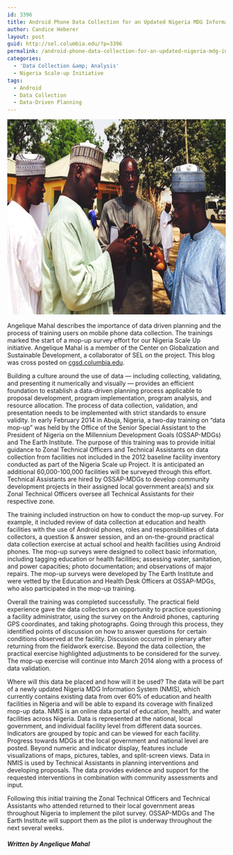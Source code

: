 ```yaml
---
id: 3396
title: Android Phone Data Collection for an Updated Nigeria MDG Information System
author: Candice Heberer
layout: post
guid: http://sel.columbia.edu/?p=3396
permalink: /android-phone-data-collection-for-an-updated-nigeria-mdg-information-system/
categories:
  - 'Data Collection &amp; Analysis'
  - Nigeria Scale-up Initiative
tags:
  - Android
  - Data Collection
  - Data-Driven Planning
---
```

[<img src="/assets/images/blog/2014/02/TA_training.jpg" alt="TA_training" width="700" height="450" class="alignnone size-full wp-image-3411" />][1]

Angelique Mahal describes the importance of data driven planning and the process of training users on mobile phone data collection. The trainings marked the start of a mop-up survey effort for our Nigeria Scale Up initiative. Angelique Mahal is a member of the Center on Globalization and Sustainable Development, a collaborator of SEL on the project. This blog was cross posted on [cgsd.columbia.edu][2].

<!--more-->

Building a culture around the use of data — including collecting, validating, and presenting it numerically and visually — provides an efficient foundation to establish a data-driven planning process applicable to proposal development, program implementation, program analysis, and resource allocation. The process of data collection, validation, and presentation needs to be implemented with strict standards to ensure validity. In early February 2014 in Abuja, Nigeria, a two-day training on “data mop-up” was held by the Office of the Senior Special Assistant to the President of Nigeria on the Millennium Development Goals (OSSAP-MDGs) and The Earth Institute. The purpose of this training was to provide initial guidance to Zonal Technical Officers and Technical Assistants on data collection from facilities not included in the 2012 baseline facility inventory conducted as part of the Nigeria Scale up Project. It is anticipated an additional 60,000-100,000 facilities will be surveyed through this effort. Technical Assistants are hired by OSSAP-MDGs to develop community development projects in their assigned local government area(s) and six Zonal Technical Officers oversee all Technical Assistants for their respective zone.

The training included instruction on how to conduct the mop-up survey. For example, it included review of data collection at education and health facilities with the use of Android phones, roles and responsibilities of data collectors, a question &#038; answer session, and an on-the-ground practical data collection exercise at actual school and health facilities using Android phones. The mop-up surveys were designed to collect basic information, including tagging education or health facilities; assessing water, sanitation, and power capacities; photo documentation; and observations of major repairs. The mop-up surveys were developed by The Earth Institute and were vetted by the Education and Health Desk Officers at OSSAP-MDGs, who also participated in the mop-up training.

Overall the training was completed successfully. The practical field experience gave the data collectors an opportunity to practice questioning a facility administrator, using the survey on the Android phones, capturing GPS coordinates, and taking photographs. Going through this process, they identified points of discussion on how to answer questions for certain conditions observed at the facility. Discussion occurred in plenary after returning from the fieldwork exercise. Beyond the data collection, the practical exercise highlighted adjustments to be considered for the survey. The mop-up exercise will continue into March 2014 along with a process of data validation.

Where will this data be placed and how will it be used? The data will be part of a newly updated Nigeria MDG Information System (NMIS), which currently contains existing data from over 60% of education and health facilities in Nigeria and will be able to expand its coverage with finalized mop-up data. NMIS is an online data portal of education, health, and water facilities across Nigeria. Data is represented at the national, local government, and individual facility level from different data sources. Indicators are grouped by topic and can be viewed for each facility. Progress towards MDGs at the local government and national level are posted. Beyond numeric and indicator display, features include visualizations of maps, pictures, tables, and split-screen views. Data in NMIS is used by Technical Assistants in planning interventions and developing proposals. The data provides evidence and support for the requested interventions in combination with community assessments and input.

Following this initial training the Zonal Technical Officers and Technical Assistants who attended returned to their local government areas throughout Nigeria to implement the pilot survey. OSSAP-MDGs and The Earth Institute will support them as the pilot is underway throughout the next several weeks.

##### Written by Angelique Mahal

 [1]: /assets/images/blog/2014/02/TA_training.jpg
 [2]: http://cgsd.columbia.edu/2014/02/20/android-phone-data-collection-for-an-updated-nigeria-mdg-information-system/
